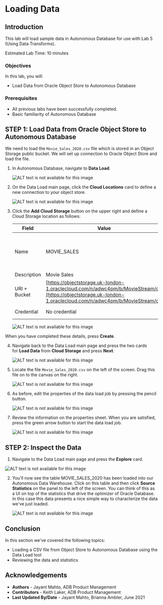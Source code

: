 ﻿
# Loading Data

## Introduction

This lab will load sample data in Autonomous Database for use with Lab 5 (Using Data Transforms).

Estimated Lab Time: 10 minutes

### Objectives

In this lab, you will:

- Load Data from Oracle Object Store to Autonomous Database

### Prerequisites

- All previous labs have been successfully completed.
- Basic familiarity of Autonomous Database

## **STEP 1:** Load Data from Oracle Object Store to Autonomous Database

We need to load the `Movie_Sales_2020.csv` file which is stored in an Object Storage public bucket. We will set up connection to Oracle Object Store and load the file.

1. In Autonomous Database, navigate to **Data Load**.

    ![ALT text is not available for this image](images/3021450317.jpg)

2. On the Data Load main page, click the **Cloud Locations** card to define a new connection to your object store.

    ![ALT text is not available for this image](images/3021448539.png)

3. Click the **Add Cloud Storage** button on the upper right and define a Cloud Storage location as follows:

    | **Field** | **Value** | **Notes** |
    | --- | --- | --- |
    | Name | MOVIE_SALES | Lower case names not currently supported  |
    | Description |Movie Sales |  |
    | URI + Bucket | [https://objectstorage.uk-london-1.oraclecloud.com/n/adwc4pm/b/MovieStream/o/](https://objectstorage.uk-london-1.oraclecloud.com/n/adwc4pm/b/MovieStream/o/) |  |
    | Credential | No credential | Radio Button |

    ![ALT text is not available for this image](images/3021448429.png)

When you have completed these details, press **Create**.

4. Navigate back to the Data Load main page and press the two cards for **Load Data** from **Cloud Storage** and press **Next**. 

    ![ALT text is not available for this image](images/3021448425.png)

5. Locate the file `Movie_Sales_2020.csv` on the left of the screen. Drag this file on to the canvas on the right. 

    ![ALT text is not available for this image](images/3021448428.png)

6. As before, edit the properties of the data load job by pressing the pencil button. 

    ![ALT text is not available for this image](images/3021448427.png)

7. Review the information on the properties sheet. When you are satisfied, press the green arrow button to start the data load job. 

    ![ALT text is not available for this image](images/3021448426.png)

## **STEP 2:** Inspect the Data 

1. Navigate to the Data Load main page and press the **Explore** card.

![ALT text is not available for this image](images/data_explore_01.jpg)


2. You'll now see the table MOVIE\_SALES\_2020 has been loaded into our Autonomous Data Warehouse. Click on this table and then click **Source Statistics** on the panel to the left of the screen. You can think of this as a UI on top of the statistics that drive the optimizer of Oracle Database. In this case this data presents a nice simple way to characterize the data we've just loaded. 

    ![ALT text is not available for this image](images/data_explore_02.jpg)

## Conclusion

In this section we've covered the following topics:

- Loading a CSV file from Object Store to Autonomous Database using the Data Load tool
- Reviewing the data and statistics

## Acknowledgements

- **Authors** - Jayant Mahto, ADB Product Management
- **Contributors** - Keith Laker, ADB Product Management
- **Last Updated By/Date** - Jayant Mahto, Brianna Ambler, June 2021